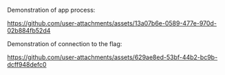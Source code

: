 Demonstration of app process: 

https://github.com/user-attachments/assets/13a07b6e-0589-477e-970d-02b884fb52d4

Demonstration of connection to the flag:

https://github.com/user-attachments/assets/629ae8ed-53bf-44b2-bc9b-dcff948defc0





